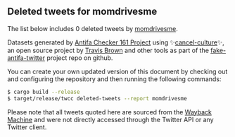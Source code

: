 ## Deleted tweets for momdrivesme

The list below includes 0 deleted tweets by
[momdrivesme](https://twitter.com/momdrivesme).



Datasets generated by [Antifa Checker 161 Project](https://twitter.com/antifacheck161) using ✨[cancel-culture](https://github.com/travisbrown/cancel-culture)✨, an open source project by 
[Travis Brown](https://twitter.com/travisbrown) and other tools as part of the 
[fake-antifa-twitter](https://github.com/antifacheck161/fake-antifa-twitter) project repo on github.

You can create your own updated version of this document by checking out and configuring the
repository and then running the following commands:

```bash
$ cargo build --release
$ target/release/twcc deleted-tweets --report momdrivesme
```

Please note that all tweets quoted here are sourced from the
[Wayback Machine](https://web.archive.org) and were not directly accessed through the Twitter API or
any Twitter client.

